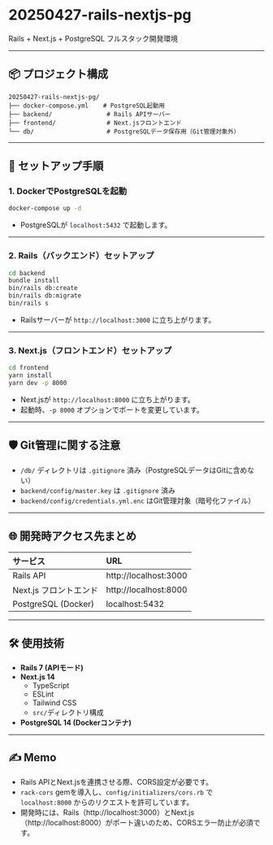 # 20250427-rails-nextjs-pg

Rails + Next.js + PostgreSQL フルスタック開発環境

---

## 📦 プロジェクト構成

```
20250427-rails-nextjs-pg/
├── docker-compose.yml    # PostgreSQL起動用
├── backend/               # Rails APIサーバー
├── frontend/              # Next.jsフロントエンド
└── db/                    # PostgreSQLデータ保存用（Git管理対象外）
```

---

## 🚀 セットアップ手順

### 1. DockerでPostgreSQLを起動

```bash
docker-compose up -d
```

- PostgreSQLが `localhost:5432` で起動します。

---

### 2. Rails（バックエンド）セットアップ

```bash
cd backend
bundle install
bin/rails db:create
bin/rails db:migrate
bin/rails s
```

- Railsサーバーが `http://localhost:3000` に立ち上がります。

---

### 3. Next.js（フロントエンド）セットアップ

```bash
cd frontend
yarn install
yarn dev -p 8000
```

- Next.jsが `http://localhost:8000` に立ち上がります。
- 起動時、`-p 8000` オプションでポートを変更しています。

---

## 🛡️ Git管理に関する注意

- `/db/` ディレクトリは `.gitignore` 済み（PostgreSQLデータはGitに含めない）
- `backend/config/master.key` は `.gitignore` 済み
- `backend/config/credentials.yml.enc` はGit管理対象（暗号化ファイル）

---

## 🌐 開発時アクセス先まとめ

| サービス           | URL                      |
|:-------------------|:-------------------------|
| Rails API           | http://localhost:3000    |
| Next.js フロントエンド | http://localhost:8000    |
| PostgreSQL (Docker) | localhost:5432            |

---

## 🛠️ 使用技術

- **Rails 7 (APIモード)**
- **Next.js 14**
  - TypeScript
  - ESLint
  - Tailwind CSS
  - `src/`ディレクトリ構成
- **PostgreSQL 14 (Dockerコンテナ)**

---

## ✍️ Memo

- Rails APIとNext.jsを連携させる際、CORS設定が必要です。
- `rack-cors` gemを導入し、`config/initializers/cors.rb` で `localhost:8000` からのリクエストを許可しています。
- 開発時には、Rails（http://localhost:3000）とNext.js（http://localhost:8000）がポート違いのため、CORSエラー防止が必須です。
